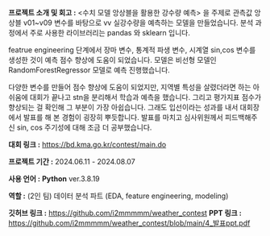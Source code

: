 **프로젝트 소개 및 회고 :** <수치 모델 앙상블을 활용한 강수량 예측> 을 주제로 관측값 앙상블 v01~v09 변수를 바탕으로 vv 실강수량을 예측하는 모델을 만들었습니다. 분석 과정에서 주로 사용한 라이브러리는 pandas 와 sklearn 입니다.

featrue engineering 단계에서 장마 변수, 통계적 파생 변수, 시계열 sin,cos 변수를 생성한 것이 예측 점수 향상에 도움이 되었습니다. 모델은 비선형 모델인 RandomForestRegressor 모델로 예측 진행했습니다. 

다양한 변수를 만들어 점수 향상에 도움이 되었지만, 지역별 특성을 살렸더라면 하는 아쉬움에 대회가 끝나고 stn을 분리해서 학습과 예측을 했습니다. 그리고 평가지표 점수가 향상되는 걸 확인해 그 부분이 가장 아쉽습니다. 그래도 입선이라는 성과를 내서 대회장에서 발표를 해 본 경험이 굉장히 뿌듯합니다. 발표를 마치고 심사위원께서 피드백해주신 sin, cos 주기성에 대해 조금 더 공부했습니다.

**대회 링크 :** https://bd.kma.go.kr/contest/main.do

**프로젝트 기간 :** 2024.06.11 - 2024.08.07

**사용 언어 :**  **Python** ver.3.8.19

**역할 :** (2인 팀) 데이터 분석 파트 (EDA, feature engineering, modeling)

**깃허브 링크 :** https://github.com/i2mmmmm/weather_contest
**PPT 링크 :** https://github.com/i2mmmmm/weather_contest/blob/main/4_발표ppt.pdf
